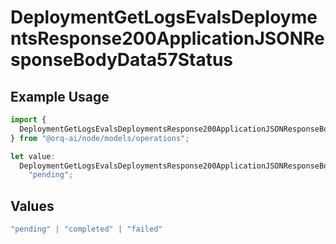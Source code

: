 # DeploymentGetLogsEvalsDeploymentsResponse200ApplicationJSONResponseBodyData57Status

## Example Usage

```typescript
import {
  DeploymentGetLogsEvalsDeploymentsResponse200ApplicationJSONResponseBodyData57Status,
} from "@orq-ai/node/models/operations";

let value:
  DeploymentGetLogsEvalsDeploymentsResponse200ApplicationJSONResponseBodyData57Status =
    "pending";
```

## Values

```typescript
"pending" | "completed" | "failed"
```